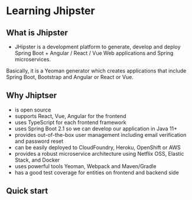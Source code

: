 # Learning Jhipster

## What is Jhipster

- JHipster is a development platform to generate, develop and deploy Spring Boot + Angular / React / Vue Web applications and Spring microservices.

Basically, it is a Yeoman generator which creates applications that include Spring Boot, Bootstrap and Angular or React or Vue.

## Why Jhiptser

- is open source
- supports React, Vue, Angular for the frontend
- uses TypeScript for each frontend framework
- uses Spring Boot 2.1 so we can develop our application in Java 11+
- provides out-of-the-box user management including email verification and password reset
- can be easily deployed to CloudFoundry, Heroku, OpenShift or AWS
- provides a robust microservice architecture using Netflix OSS, Elastic Stack, and Docker
- uses powerful tools Yeoman, Webpack and Maven/Gradle
- has a good test coverage for entities on frontend and backend side

## Quick start
